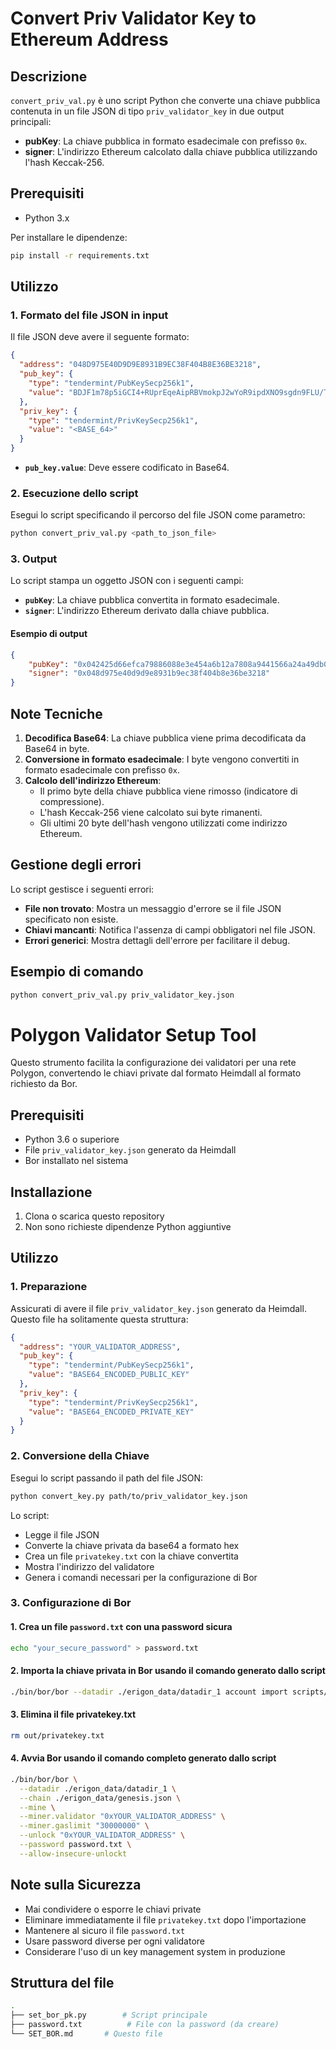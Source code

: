 # Convert Priv Validator Key to Ethereum Address

## Descrizione

`convert_priv_val.py` è uno script Python che converte una chiave pubblica contenuta in un file JSON di tipo `priv_validator_key` in due output principali:

- **pubKey**: La chiave pubblica in formato esadecimale con prefisso `0x`.
- **signer**: L'indirizzo Ethereum calcolato dalla chiave pubblica utilizzando l'hash Keccak-256.

## Prerequisiti

- Python 3.x

Per installare le dipendenze:

```bash
pip install -r requirements.txt
```

## Utilizzo

### 1. Formato del file JSON in input

Il file JSON deve avere il seguente formato:

```json
{
  "address": "048D975E40D9D9E8931B9EC38F404B8E36BE3218",
  "pub_key": {
    "type": "tendermint/PubKeySecp256k1",
    "value": "BDJF1m78p5iGCI4+RUprEqeAipRBVmokpJ2wYoR9ipdXNO9sgdn9FLU/TPRJn61REchsmRNyXnuTmXeHX91scSw="
  },
  "priv_key": {
    "type": "tendermint/PrivKeySecp256k1",
    "value": "<BASE_64>"
  }
}
```

- **`pub_key.value`**: Deve essere codificato in Base64.

### 2. Esecuzione dello script

Esegui lo script specificando il percorso del file JSON come parametro:

```bash
python convert_priv_val.py <path_to_json_file>
```

### 3. Output

Lo script stampa un oggetto JSON con i seguenti campi:

- **`pubKey`**: La chiave pubblica convertita in formato esadecimale.
- **`signer`**: L'indirizzo Ethereum derivato dalla chiave pubblica.

#### Esempio di output

```json
{
    "pubKey": "0x042425d66efca79886088e3e454a6b12a7808a9441566a24a49db062847d8a975734ef6c81d9fd14b53f4cf4499fad5111c86c9913725e7b939977875fdd6c712c",
    "signer": "0x048d975e40d9d9e8931b9ec38f404b8e36be3218"
}
```

## Note Tecniche

1. **Decodifica Base64**: La chiave pubblica viene prima decodificata da Base64 in byte.
2. **Conversione in formato esadecimale**: I byte vengono convertiti in formato esadecimale con prefisso `0x`.
3. **Calcolo dell'indirizzo Ethereum**:
   - Il primo byte della chiave pubblica viene rimosso (indicatore di compressione).
   - L'hash Keccak-256 viene calcolato sui byte rimanenti.
   - Gli ultimi 20 byte dell'hash vengono utilizzati come indirizzo Ethereum.

## Gestione degli errori

Lo script gestisce i seguenti errori:

- **File non trovato**: Mostra un messaggio d'errore se il file JSON specificato non esiste.
- **Chiavi mancanti**: Notifica l'assenza di campi obbligatori nel file JSON.
- **Errori generici**: Mostra dettagli dell'errore per facilitare il debug.

## Esempio di comando

```bash
python convert_priv_val.py priv_validator_key.json
```

# Polygon Validator Setup Tool

Questo strumento facilita la configurazione dei validatori per una rete Polygon, convertendo le chiavi private dal formato Heimdall al formato richiesto da Bor.

## Prerequisiti

- Python 3.6 o superiore
- File `priv_validator_key.json` generato da Heimdall
- Bor installato nel sistema

## Installazione

1. Clona o scarica questo repository
2. Non sono richieste dipendenze Python aggiuntive

## Utilizzo

### 1. Preparazione

Assicurati di avere il file `priv_validator_key.json` generato da Heimdall. Questo file ha solitamente questa struttura:

```json
{
  "address": "YOUR_VALIDATOR_ADDRESS",
  "pub_key": {
    "type": "tendermint/PubKeySecp256k1",
    "value": "BASE64_ENCODED_PUBLIC_KEY"
  },
  "priv_key": {
    "type": "tendermint/PrivKeySecp256k1",
    "value": "BASE64_ENCODED_PRIVATE_KEY"
  }
}
```

### 2. Conversione della Chiave

Esegui lo script passando il path del file JSON:

```bash
python convert_key.py path/to/priv_validator_key.json
```

Lo script:

- Legge il file JSON
- Converte la chiave privata da base64 a formato hex
- Crea un file `privatekey.txt` con la chiave convertita
- Mostra l'indirizzo del validatore
- Genera i comandi necessari per la configurazione di Bor

### 3. Configurazione di Bor

#### 1. Crea un file `password.txt` con una password sicura

```bash
echo "your_secure_password" > password.txt
```

#### 2. Importa la chiave privata in Bor usando il comando generato dallo script

```bash
./bin/bor/bor --datadir ./erigon_data/datadir_1 account import scripts/out/privatekey.txt
```

#### 3. Elimina il file privatekey.txt

```bash
rm out/privatekey.txt
```

#### 4. Avvia Bor usando il comando completo generato dallo script

```bash
./bin/bor/bor \
  --datadir ./erigon_data/datadir_1 \
  --chain ./erigon_data/genesis.json \
  --mine \
  --miner.validator "0xYOUR_VALIDATOR_ADDRESS" \
  --miner.gaslimit "30000000" \
  --unlock "0xYOUR_VALIDATOR_ADDRESS" \
  --password password.txt \
  --allow-insecure-unlockt
```

## Note sulla Sicurezza

- Mai condividere o esporre le chiavi private
- Eliminare immediatamente il file `privatekey.txt` dopo l'importazione
- Mantenere al sicuro il file `password.txt`
- Usare password diverse per ogni validatore
- Considerare l'uso di un key management system in produzione

## Struttura del file

```bash
.
├── set_bor_pk.py        # Script principale
├── password.txt          # File con la password (da creare)
└── SET_BOR.md       # Questo file
```
